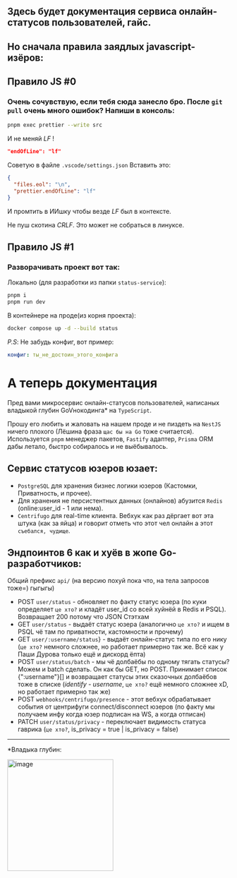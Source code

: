 ## Здесь будет документация сервиса онлайн-статусов пользователей, гайc. 
## Но сначала правила заядлых javascript-изёров:

## Правило JS #0

### Очень сочувствую, если тебя сюда занесло бро. После `git pull` очень много ошибок? Напиши в консоль:

```bash
pnpm exec prettier --write src
```

И не меняй *LF* !

```json
"endOfLine": "lf"
```

Советую в файле `.vscode/settings.json` Вставить это:

```json
{
  "files.eol": "\n",
  "prettier.endOfLine": "lf"
}
```

И промтить в ИИшку чтобы везде *LF* был в контексте.

Не пуш скотина *CRLF*. Это может не собраться в линуксе.

## Правило JS #1

### Разворачивать проект вот так:

Локально (для разработки из папки `status-service`):

```bash
pnpm i
pnpm run dev
```

В контейнере на проде(из корня проекта):

```bash
docker compose up -d --build status
```

*P.S*: Не забудь конфиг, вот пример:

```yml
конфиг: ты_не_достоин_этого_конфига
```

# А теперь документация

Пред вами микросервис онлайн-статусов пользователей, написаных владыкой глубин GoVнокодинга\* на `TypeScript`.

Прошу его любить и жаловать на нашем проде и не пиздеть на `NestJS` ничего плохого (Лёшина фраза `щас бы на Go` тоже считается).
Используется `pnpm` менеджер пакетов, `Fastify` адаптер, `Prisma` ORM дабы летало, быстро собиралось и не выёбывалось.

## Сервис статусов юзеров юзает:

- `PostgreSQL` для хранения бизнес логики юзеров (Кастомки, Приватность, и прочее).
- Для хранения не персистентных данных (онлайнов) абузится `Redis` (online:user_id - 1 или нема).
- `Centrifugo` для real-time клиента. Вебхук как раз дёргает вот эта штука (как за яйца) и говорит отметь что этот чел онлайн а этот `съебался, чудище`.

## Эндпоинтов 6 как и хуёв в жопе Go-разработчиков:

Общий префикс `api/` (на версию похуй пока что, на тела запросов тоже=) гыгыгы)

- POST `user/status` - обновляет по факту статус юзера (по куки определяет `це хто?` и кладёт user_id со всей хуйнёй в Redis и PSQL). Возвращает 200 потому что JSON Стэтхам
- GET `user/status` - выдаёт статус юзера (аналогично `це хто?` и ищем в PSQL чё там по приватности, кастомности и прочему)
- GET `user/:username/status`} - выдаёт онлайн-статус типа по его нику (`це хто?` немного сложнее, но работает примерно так же. Всё как у Паши Дурова только ещё и дискорд ёпта)
- POST `user/status/batch` - мы чё долбаёбы по одному тягать статусы? Можем и batch сделать. Он как бы GET, но POST. Принимает список {":username"}[] и возвращает статусы этих сказочных долбаёбов тоже в списке (*identify - username*, `це хто?` ещё немного сложнее xD, но работает примерно так же)
- POST `webhooks/centrifugo/presence` - этот вебхук обрабатывает события от центрифуги connect/disconnect юзеров (по факту мы получаем инфу когда юзер подписан на WS, а когда отписан)
- PATCH `user/status/privacy` - переключает видимость статуса гаврика (`це хто?`, is_privacy = true | is_privacy = false)

---

\*Владыка глубин:

<img width="240" height="253" alt="image" src="https://github.com/user-attachments/assets/1c39e7d8-8f91-42fc-b1bb-10bddeefee11" />


